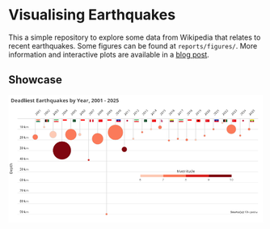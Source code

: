 # Visualising Earthquakes

This a simple repository to explore some data from Wikipedia that relates to recent earthquakes. Some figures can be found at `reports/figures/`. More information and interactive plots are available in a [blog post](https://ffiza.github.io/data-projects/earthquakes/).

## Showcase

<div align="center">
    <img src="https://github.com/ffiza/earthquakes/blob/main/reports/figures/earthquakes.png?raw=true" width="650">
</div>
